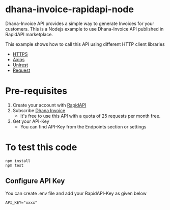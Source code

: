 # dhana-invoice-rapidapi-node
Dhana-Invoice API provides a simple way to generate Invoices for your customers.  This is a Nodejs example to use Dhana-Invoice API published in RapidAPI marketplace.  

This example shows how to call this API using different HTTP client libraries
- [HTTPS](https://nodejs.org/api/https.html#https_https_request_options_callback)
- [Axios](https://www.npmjs.com/package/axios)
- [Unirest](https://www.npmjs.com/package/unirest)
- [Request](https://www.npmjs.com/package/request)

# Pre-requisites
1. Create your account with [RapidAPI](https://rapidapi.com) 
2. Subscribe [Dhana Invoice](https://rapidapi.com/orbitsolve/api/dhana-invoice)
    - It's free to use this API with a quota of 25 requests per month free.
3. Get your API-Key  
    - You can find API-Key from the Endpoints section or settings

# To test this code
    npm install
    npm test

## Configure API Key
You can create .env file and add your RapidAPI-Key as given below

    API_KEY="xxxx"
